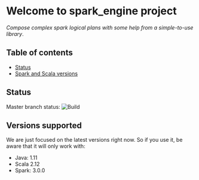 # Welcome to spark_engine project

*Compose complex spark logical plans with some help from a simple-to-use library*.

## Table of contents

- [Status](#status)
- [Spark and Scala versions](#versions-supported)

## Status

Master branch status: ![Build](https://github.com/gabrielenizzoli/spark_engine/workflows/Build/badge.svg?branch=master)

## Versions supported

We are just focused on the latest versions right now. So if you use it, be aware that it will only work with:
* Java: 1.11
* Scala 2.12
* Spark: 3.0.0
